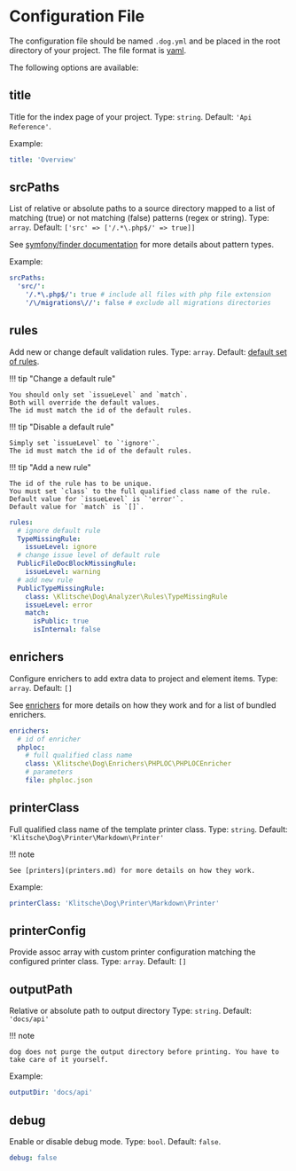 # Configuration File

The configuration file should be named `.dog.yml` and be placed in the root directory of your project.
The file format is [yaml](https://yaml.org/).

The following options are available:

## title

Title for the index page of your project.
Type: `string`.
Default: `'Api Reference'`.

Example:

```yaml
title: 'Overview'
```

## srcPaths

List of relative or absolute paths to a source directory mapped to a list of matching (true) or not matching (false)
patterns (regex or string).
Type: `array`.
Default: `['src' => ['/.*\.php$/' => true]]`

See [symfony/finder documentation](https://symfony.com/doc/current/components/finder.html#path) for more details about
pattern types.

Example:

```yaml
srcPaths:
  'src/':
    '/.*\.php$/': true # include all files with php file extension
    '/\/migrations\//': false # exclude all migrations directories
```

## rules

Add new or change default validation rules.
Type: `array`.
Default: [default set of rules](rules.md).

!!! tip "Change a default rule"

    You should only set `issueLevel` and `match`.
    Both will override the default values.
    The id must match the id of the default rules.

!!! tip "Disable a default rule"
    
    Simply set `issueLevel` to `'ignore'`.
    The id must match the id of the default rules.

!!! tip "Add a new rule"

    The id of the rule has to be unique.
    You must set `class` to the full qualified class name of the rule.
    Default value for `issueLevel` is `'error'`.
    Default value for `match` is `[]`.

```yaml
rules:
  # ignore default rule
  TypeMissingRule:
    issueLevel: ignore
  # change issue level of default rule
  PublicFileDocBlockMissingRule:
    issueLevel: warning
  # add new rule
  PublicTypeMissingRule:
    class: \Klitsche\Dog\Analyzer\Rules\TypeMissingRule
    issueLevel: error
    match:
      isPublic: true
      isInternal: false
```

## enrichers

Configure enrichers to add extra data to project and element items.
Type: `array`.
Default: `[]`

See [enrichers](enrichers.md) for more details on how they work and for a list of bundled enrichers.

```yaml
enrichers:
  # id of enricher
  phploc:
    # full qualified class name
    class: \Klitsche\Dog\Enrichers\PHPLOC\PHPLOCEnricher
    # parameters
    file: phploc.json
```

## printerClass

Full qualified class name of the template printer class.
Type: `string`.
Default: `'Klitsche\Dog\Printer\Markdown\Printer'`

!!! note

    See [printers](printers.md) for more details on how they work.

Example:

```yaml
printerClass: 'Klitsche\Dog\Printer\Markdown\Printer'
```

## printerConfig

Provide assoc array with custom printer configuration matching the configured printer class.
Type: `array`.
Default: `[]`

## outputPath

Relative or absolute path to output directory
Type: `string`.
Default: `'docs/api'`

!!! note

    dog does not purge the output directory before printing. You have to take care of it yourself.

Example:

```yaml
outputDir: 'docs/api'
```

## debug

Enable or disable debug mode.
Type: `bool`.
Default: `false`.

```yaml
debug: false
```